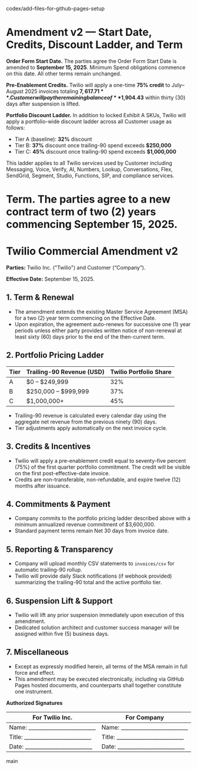 codex/add-files-for-github-pages-setup
# Amendment v2 — Start Date, Credits, Discount Ladder, and Term

**Order Form Start Date.** The parties agree the Order Form Start Date is amended to **September 15, 2025**. Minimum Spend obligations commence on this date. All other terms remain unchanged.

**Pre-Enablement Credits.** Twilio will apply a one-time **75% credit** to July–August 2025 invoices totaling **$7,617.71**. Customer will pay the remaining balance of **$1,904.43** within thirty (30) days after suspension is lifted.

**Portfolio Discount Ladder.** In addition to locked Exhibit A SKUs, Twilio will apply a portfolio-wide discount ladder across all Customer usage as follows:
- Tier A (baseline): **32%** discount
- Tier B: **37%** discount once trailing-90 spend exceeds **$250,000**
- Tier C: **45%** discount once trailing-90 spend exceeds **$1,000,000**

This ladder applies to all Twilio services used by Customer including Messaging, Voice, Verify, AI, Numbers, Lookup, Conversations, Flex, SendGrid, Segment, Studio, Functions, SIP, and compliance services.

**Term.** The parties agree to a new contract term of **two (2) years** commencing September 15, 2025.
=======
# Twilio Commercial Amendment v2

**Parties:** Twilio Inc. ("Twilio") and Customer (“Company”).

**Effective Date:** September 15, 2025.

## 1. Term & Renewal
- The amendment extends the existing Master Service Agreement (MSA) for a two (2) year term commencing on the Effective Date.
- Upon expiration, the agreement auto-renews for successive one (1) year periods unless either party provides written notice of non-renewal at least sixty (60) days prior to the end of the then-current term.

## 2. Portfolio Pricing Ladder
| Tier | Trailing-90 Revenue (USD) | Twilio Portfolio Share |
| ---- | ------------------------- | ---------------------- |
| A    | $0 – $249,999             | 32%                   |
| B    | $250,000 – $999,999       | 37%                   |
| C    | $1,000,000+               | 45%                   |

- Trailing-90 revenue is calculated every calendar day using the aggregate net revenue from the previous ninety (90) days.
- Tier adjustments apply automatically on the next invoice cycle.

## 3. Credits & Incentives
- Twilio will apply a pre-enablement credit equal to seventy-five percent (75%) of the first quarter portfolio commitment. The credit will be visible on the first post-effective-date invoice.
- Credits are non-transferable, non-refundable, and expire twelve (12) months after issuance.

## 4. Commitments & Payment
- Company commits to the portfolio pricing ladder described above with a minimum annualized revenue commitment of $3,600,000.
- Standard payment terms remain Net 30 days from invoice date.

## 5. Reporting & Transparency
- Company will upload monthly CSV statements to `invoices/csv` for automatic trailing-90 rollup.
- Twilio will provide daily Slack notifications (if webhook provided) summarizing the trailing-90 total and the active portfolio tier.

## 6. Suspension Lift & Support
- Twilio will lift any prior suspension immediately upon execution of this amendment.
- Dedicated solution architect and customer success manager will be assigned within five (5) business days.

## 7. Miscellaneous
- Except as expressly modified herein, all terms of the MSA remain in full force and effect.
- This amendment may be executed electronically, including via GitHub Pages hosted documents, and counterparts shall together constitute one instrument.

**Authorized Signatures**

| For Twilio Inc. | For Company |
| --------------- | ----------- |
| Name: _________________________ | Name: _________________________ |
| Title: _________________________ | Title: _________________________ |
| Date: _________________________ | Date: _________________________ |
main

